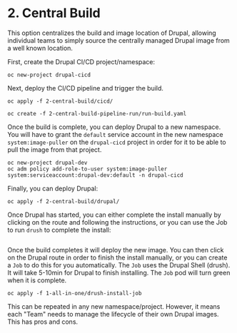 # 2. Central Build

This option centralizes the build and image location of Drupal, allowing individual teams to simply source the centrally managed Drupal image from a well known location.

First, create the Drupal CI/CD project/namespace:

```
oc new-project drupal-cicd
```

Next, deploy the CI/CD pipeline and trigger the build.


```
oc apply -f 2-central-build/cicd/

oc create -f 2-central-build-pipeline-run/run-build.yaml 
```

Once the build is complete, you can deploy Drupal to a new namespace.  You will have to grant the `default` service account in the new namespace `system:image-puller` on the `drupal-cicd` project in order for it to be able to pull the image from that project.

```
oc new-project drupal-dev
oc adm policy add-role-to-user system:image-puller system:serviceaccount:drupal-dev:default -n drupal-cicd
```

Finally, you can deploy Drupal:

```
oc apply -f 2-central-build/drupal/
```

Once Drupal has started, you can either complete the install manually by clicking on the route and following the instructions, or you can use the Job to run `drush` to complete the install:

```

```

Once the build completes it will deploy the new image.  You can then click on the Drupal route in order to finish the install manually, or you can create a `Job` to do this for you automatically.  The `Job` uses the Drupal Shell (drush).  It will take 5-10min for Drupal to finish installing.  The `Job` pod will turn green when it is complete.

```
oc apply -f 1-all-in-one/drush-install-job
```

This can be repeated in any new namespace/project.  However, it means each "Team" needs to manage the lifecycle of their own Drupal images.  This has pros and cons.
